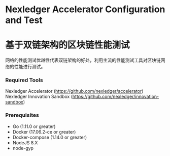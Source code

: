 Nexledger Accelerator Configuration and Test
=
基于双链架构的区块链性能测试
==
网络的性能测试优越性代表双链架构的好处，利用主流的性能测试工具对区块链网络的性能进行测试。  

### Required Tools

Nexledger Accelerator (https://github.com/nexledger/accelerator)  
Nexledger Innovation Sandbox (https://github.com/nexledger/innovation-sandbox)


### Prerequisites

* Go (1.11.0 or greater)  
* Docker (17.06.2-ce or greater)  
* Docker-compose (1.14.0 or greater)  
* NodeJS 8.X  
* node-gyp  




